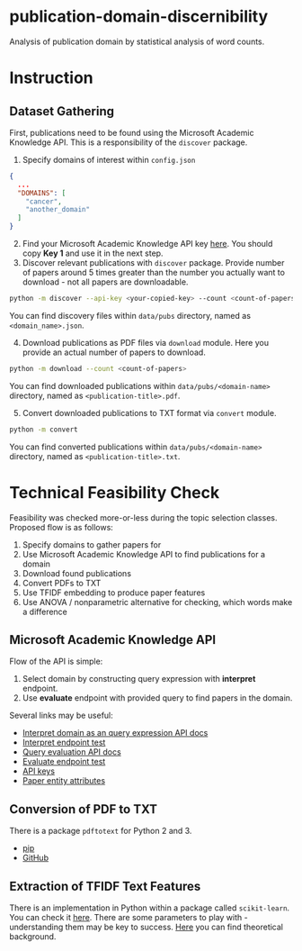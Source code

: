 # publication-domain-discernibility
Analysis of publication domain by statistical analysis of word counts.


# Instruction


## Dataset Gathering

First, publications need to be found using the Microsoft Academic Knowledge API.
This is a responsibility of the `discover` package.

1) Specify domains of interest within `config.json`

```JSON
{
  ...
  "DOMAINS": [
    "cancer",
    "another_domain"
  ]
}
```

2) Find your Microsoft Academic Knowledge API key [here](https://labs.cognitive.microsoft.com/en-us/subscriptions).
You should copy **Key 1** and use it in the next step.
3) Discover relevant publications with `discover` package. Provide number of
papers around 5 times greater than the number you actually want to download -
not all papers are downloadable.

```bash
python -m discover --api-key <your-copied-key> --count <count-of-papers>
```

You can find discovery files within `data/pubs` directory, named as
`<domain_name>.json`.

4) Download publications as PDF files via `download` module. Here you provide an
actual number of papers to download.

```bash
python -m download --count <count-of-papers>
```

You can find downloaded publications within `data/pubs/<domain-name>` directory,
named as `<publication-title>.pdf`.

5) Convert downloaded publications to TXT format via `convert` module.

```bash
python -m convert
```

You can find converted publications within `data/pubs/<domain-name>` directory,
named as `<publication-title>.txt`.

# Technical Feasibility Check

Feasibility was checked more-or-less during the topic selection classes.
Proposed flow is as follows:

1) Specify domains to gather papers for
2) Use Microsoft Academic Knowledge API to find publications for a domain
3) Download found publications
4) Convert PDFs to TXT
5) Use TFIDF embedding to produce paper features
6) Use ANOVA / nonparametric alternative for checking, which words make
a difference

## Microsoft Academic Knowledge API

Flow of the API is simple:

1) Select domain by constructing query expression with **interpret**
endpoint.
2) Use **evaluate** endpoint with provided query to find papers in the domain.

Several links may be useful:

- [Interpret domain as an query expression API docs](https://docs.microsoft.com/en-us/azure/cognitive-services/academic-knowledge/interpretmethod)
- [Interpret endpoint test](https://dev.labs.cognitive.microsoft.com/docs/services/56332331778daf02acc0a50b/operations/56332331778daf06340c9666/console)
- [Query evaluation API docs](https://docs.microsoft.com/en-us/azure/cognitive-services/academic-knowledge/evaluatemethod)
- [Evaluate endpoint test](https://dev.labs.cognitive.microsoft.com/docs/services/56332331778daf02acc0a50b/operations/565d753be597ed16ac3ffc03/console)
- [API keys](https://labs.cognitive.microsoft.com/en-us/subscriptions)
- [Paper entity attributes](https://docs.microsoft.com/en-us/azure/cognitive-services/academic-knowledge/paperentityattributes)

## Conversion of PDF to TXT

There is a package `pdftotext` for Python 2 and 3.

- [pip](https://pypi.org/project/pdftotext/)
- [GitHub](https://github.com/jalan/pdftotext)

## Extraction of TFIDF Text Features

There is an implementation in Python within a package called `scikit-learn`.
You can check it [here](https://scikit-learn.org/stable/modules/generated/sklearn.feature_extraction.text.TfidfVectorizer.html).
There are some parameters to play with - understanding them may be key to success.
[Here](https://pl.wikipedia.org/wiki/TFIDF) you can find theoretical background.
